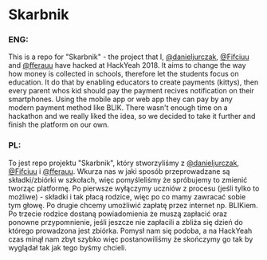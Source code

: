 # Skarbnik

### ENG:
This is a repo for "Skarbnik" - the project that I, [@danieljurczak]( https://github.com/danieljurczak ), [@Fifciuu]( https://github.com/FilipJedrasik ) and [@fferauu]( https://github.com/fferauu ) have hacked at HackYeah 2018. It aims to change the way how money is collected in schools, therefore let the students focus on education. It do that by enabling educators to create payments (kittys), then every parent whos kid should pay the payment recives notification on their smartphones. Using the mobile app or web app they can pay by any modern payment method like BLIK. There wasn't enough time on a hackathon and we really liked the idea, so we decided to take it further and finish the platform on our own.

### PL:
To jest repo projektu "Skarbnik", który stworzyliśmy z [@danieljurczak]( https://github.com/danieljurczak ), [@Fifciuu]( https://github.com/FilipJedrasik ) i [@fferauu]( https://github.com/fferauu ). Wkurza nas w jaki sposób przeprowadzane są składki/zbiórki w szkołach, więc pomyśleliśmy że spróbujemy to zmienić tworząc platformę. Po pierwsze wyłączymy uczniów z procesu (jeśli tylko to możliwe) - składki i tak płacą rodzice, więc po co mamy zawracać sobie tym głowę. Po drugie chcemy umożliwić zapłatę przez internet np. BLIKiem. Po trzecie rodzice dostaną powiadomienia że muszą zapłacić oraz ponowne przypomnienie, jeśli jeszcze nie zapłacili a zbliża się dzień do którego prowadzona jest zbiórka. Pomysł nam się podoba, a na HackYeah czas minął nam zbyt szybko więc postanowiliśmy że skończymy go tak by wyglądał tak jak tego byśmy chcieli.
